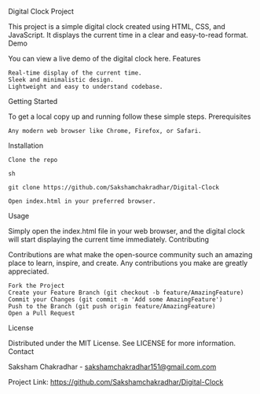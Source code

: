 Digital Clock Project

This project is a simple digital clock created using HTML, CSS, and JavaScript. It displays the current time in a clear and easy-to-read format.
Demo

You can view a live demo of the digital clock here.
Features

    Real-time display of the current time.
    Sleek and minimalistic design.
    Lightweight and easy to understand codebase.

Getting Started

To get a local copy up and running follow these simple steps.
Prerequisites

    Any modern web browser like Chrome, Firefox, or Safari.

Installation

    Clone the repo

    sh

    git clone https://github.com/Sakshamchakradhar/Digital-Clock

    Open index.html in your preferred browser.

Usage

Simply open the index.html file in your web browser, and the digital clock will start displaying the current time immediately.
Contributing

Contributions are what make the open-source community such an amazing place to learn, inspire, and create. Any contributions you make are greatly appreciated.

    Fork the Project
    Create your Feature Branch (git checkout -b feature/AmazingFeature)
    Commit your Changes (git commit -m 'Add some AmazingFeature')
    Push to the Branch (git push origin feature/AmazingFeature)
    Open a Pull Request

License

Distributed under the MIT License. See LICENSE for more information.
Contact

Saksham Chakradhar - sakshamchakradhar151@gmail.com.com

Project Link: https://github.com/Sakshamchakradhar/Digital-Clock
